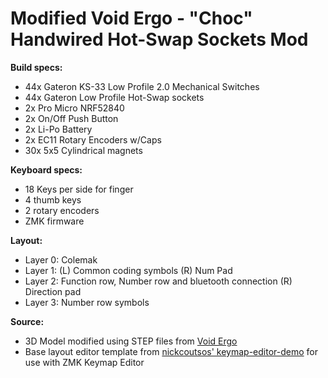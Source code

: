 # Modified Void Ergo - "Choc" Handwired Hot-Swap Sockets Mod

**Build specs:**
* 44x Gateron KS-33 Low Profile 2.0 Mechanical Switches
* 44x Gateron Low Profile Hot-Swap sockets
* 2x Pro Micro NRF52840
* 2x On/Off Push Button
* 2x Li-Po Battery
* 2x EC11 Rotary Encoders w/Caps
* 30x 5x5 Cylindrical magnets

**Keyboard specs:**
* 18 Keys per side for finger
* 4 thumb keys
* 2 rotary encoders
* ZMK firmware

**Layout:**
* Layer 0: Colemak
* Layer 1: (L) Common coding symbols (R) Num Pad
* Layer 2: Function row, Number row and bluetooth connection (R) Direction pad
* Layer 3: Number row symbols

**Source:**
* 3D Model modified using STEP files from [Void Ergo](https://github.com/victorlucachi/void_ergo)
* Base layout editor template from [nickcoutsos' keymap-editor-demo](https://github.com/nickcoutsos/keymap-editor-demo-crkbd) for use with ZMK Keymap Editor
